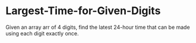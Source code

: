 # Largest-Time-for-Given-Digits
Given an array arr of 4 digits, find the latest 24-hour time that can be made using each digit exactly once.
